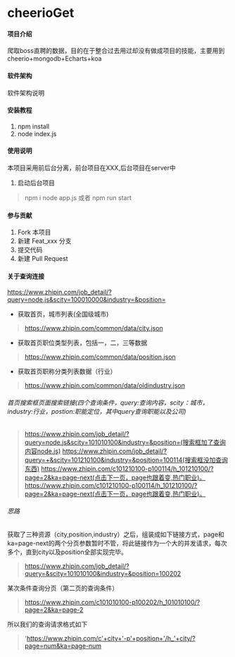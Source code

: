 # cheerioGet

#### 项目介绍
爬取boss直聘的数据，目的在于整合过去用过却没有做成项目的技能，主要用到cheerio+mongodb+Echarts+koa

#### 软件架构
软件架构说明


#### 安装教程

1. npm install
2. node index.js

#### 使用说明

本项目采用前后台分离，前台项目在XXX,后台项目在server中

1. 启动后台项目
> npm i
> node app.js 或者 npm run start

#### 参与贡献

1. Fork 本项目
2. 新建 Feat_xxx 分支
3. 提交代码
4. 新建 Pull Request


#### 关于查询连接
https://www.zhipin.com/job_detail/?query=node.js&scity=100010000&industry=&position=

- 获取首页，城市列表(全国级城市)
> https://www.zhipin.com/common/data/city.json

- 获取首页职位类型列表，包括一，二，三等数据
> https://www.zhipin.com/common/data/position.json

- 获取首页职称分类列表数据（行业）
> https://www.zhipin.com/common/data/oldindustry.json


###### 首页搜索框页面搜索链接(四个查询条件，query:查询内容，scity：城市，industry:行业，postion:职能定位，其中query查询职能以及公司)
> https://www.zhipin.com/job_detail/?query=node.js&scity=101010100&industry=&position=(搜索框加了查询内容node.js)
> https://www.zhipin.com/job_detail/?query=+&scity=101210100&industry=&position=100114(搜索框没加查询东西)
> https://www.zhipin.com/c101210100-p100114/h_101210100/?page=2&ka=page-next(点击下一页，page也跟着变,热门职业)。
> https://www.zhipin.com/c101210100-p100114/h_101210100/?page=2&ka=page-next(点击下一页，page也跟着变,热门职业)。


###### 思路
获取了三种资源（city,position,industry）之后，组装成如下链接方式，page和ka=page-next的两个分页参数暂时不管，将此链接作为一个大的并发请求，每次多个，直到city以及position全部实现完毕。
> https://www.zhipin.com/job_detail/?query=&scity=101010100&industry=&position=100202

某次条件查询分页（第二页的查询条件）
> https://www.zhipin.com/c101010100-p100202/h_101010100/?page=2&ka=page-2

所以我们的查询请求格式如下
> 'https://www.zhipin.com/c'+city+'-p'+position+'/h_'+city/?page=num&ka=page-num






